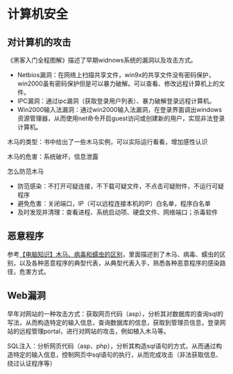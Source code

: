 # 计算机安全

## 对计算机的攻击

《黑客入门全程图解》描述了早期widnows系统的漏洞以及攻击方式。

- Netbios漏洞：在网络上扫描共享文件，win9x的共享文件没有密码保护，win2000虽有密码保护但是可以暴力破解。可以查看、修改远程计算机上的文件。
- IPC漏洞：通过ipc漏洞（获取登录用户列表）、暴力破解登录远程计算机。
- Win2000输入法漏洞：通过win2000输入法漏洞，在登录界面调出windows资源管理器，从而使用net命令开启guest访问或创建新的用户，实现非法登录计算机。

木马的类型：书中给出了一些木马实例，可以实际运行看看，增加感性认识

木马的危害：系统破坏，信息泄露

怎么防范木马

- 防范感染：不打开可疑连接，不下载可疑文件，不点击可疑附件，不运行可疑程序
- 避免危害：关闭端口，IP（可以远程连接本机的IP）白名单，程序白名单
- 及时发现并清理：查看进程、系统启动项、硬盘文件、网络端口；杀毒软件

## 恶意程序

参考[【电脑知识】木马、病毒和蠕虫的区别](http://tieba.baidu.com/p/2415463306)，里面描述到了木马、病毒、蠕虫的区别，以及各种恶意程序的典型代表，从典型代表入手，熟悉各种恶意程序的感染路径，危害方式。

## Web漏洞

早年对网站的一种攻击方式：获取网页代码（asp），分析其对数据库的查询sql的写法，从而构造特定的输入信息，查询数据库的信息，获取到管理员信息，登录网站的远程管理portal，进行对网站的攻击，例如植入木马等。

SQL注入：分析网页代码（asp、php），分析其构造sql语句的方式，从而通过构造特定的输入信息，控制网页中sql语句的执行，从而完成攻击（非法获取信息、绕过认证程序等）
